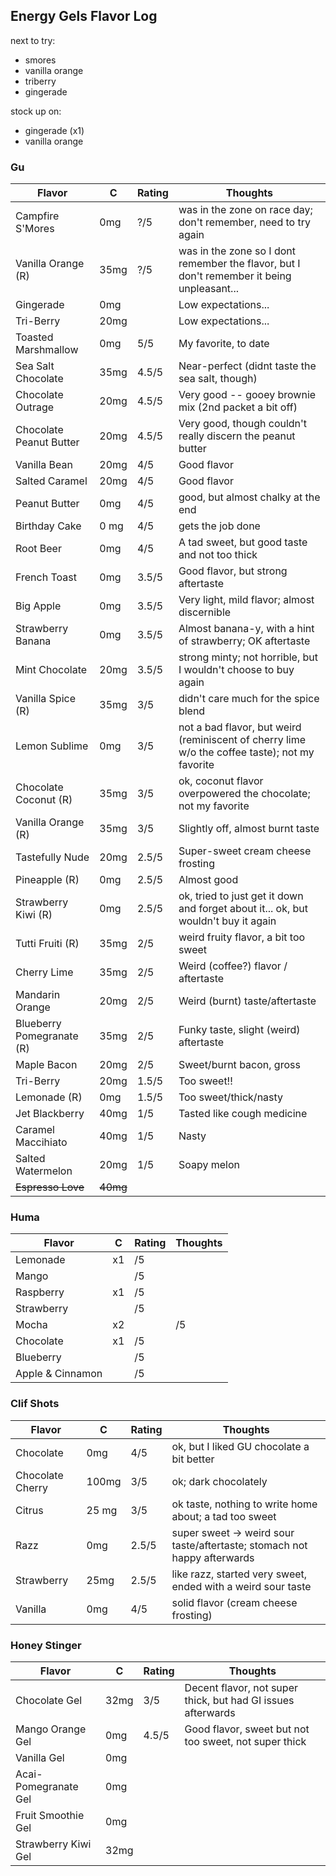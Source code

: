 
## Energy Gels Flavor Log

next to try:

* smores
* vanilla orange
* triberry
* gingerade

stock up on:

* gingerade (x1)
* vanilla orange

### Gu

| Flavor | C | Rating | Thoughts |
|--------|---|--------|----------|
| Campfire S'Mores | 0mg | ?/5 | was in the zone on race day; don't remember, need to try again |
| Vanilla Orange (R) | 35mg | ?/5 | was in the zone so I dont remember the flavor, but I don't remember it being unpleasant... 
| Gingerade | 0mg| | Low expectations... |
| Tri-Berry | 20mg | | Low expectations... |
| Toasted Marshmallow | 0mg | 5/5 | My favorite, to date | 
| Sea Salt Chocolate | 35mg | 4.5/5 | Near-perfect (didnt taste the sea salt, though) |
| Chocolate Outrage | 20mg | 4.5/5 | Very good -- gooey brownie mix (2nd packet a bit off) |
| Chocolate Peanut Butter | 20mg | 4.5/5 | Very good, though couldn't really discern the peanut butter |
| Vanilla Bean | 20mg | 4/5 | Good flavor |
| Salted Caramel | 20mg | 4/5 | Good flavor |
| Peanut Butter | 0mg | 4/5 | good, but almost chalky at the end |
| Birthday Cake | 0 mg | 4/5 | gets the job done | 
| Root Beer | 0mg | 4/5 | A tad sweet, but good taste and not too thick |
| French Toast | 0mg | 3.5/5 | Good flavor, but strong aftertaste |
| Big Apple | 0mg | 3.5/5 | Very light, mild flavor; almost discernible |
| Strawberry Banana | 0mg | 3.5/5 | Almost banana-y, with a hint of strawberry; OK aftertaste |
| Mint Chocolate | 20mg | 3.5/5 | strong minty; not horrible, but I wouldn't choose to buy again |
| Vanilla Spice (R) | 35mg | 3/5 | didn't care much for the spice blend |
| Lemon Sublime | 0mg | 3/5 | not a bad flavor, but weird (reminiscent of cherry lime w/o the coffee taste); not my favorite |
| Chocolate Coconut (R) | 35mg | 3/5 | ok, coconut flavor overpowered the chocolate; not my favorite |
| Vanilla Orange (R) | 35mg | 3/5 | Slightly off, almost burnt taste |
| Tastefully Nude | 20mg | 2.5/5 | Super-sweet cream cheese frosting |
| Pineapple (R) | 0mg | 2.5/5 | Almost good |
| Strawberry Kiwi (R) | 0mg | 2.5/5 | ok, tried to just get it down and forget about it... ok, but wouldn't buy it again |
| Tutti Fruiti (R) | 35mg | 2/5 | weird fruity flavor, a bit too sweet |
| Cherry Lime | 35mg | 2/5 | Weird (coffee?) flavor / aftertaste |
| Mandarin Orange | 20mg | 2/5 | Weird (burnt) taste/aftertaste |
| Blueberry Pomegranate (R) | 35mg | 2/5 | Funky taste, slight (weird) aftertaste |
| Maple Bacon | 20mg | 2/5 | Sweet/burnt bacon, gross |
| Tri-Berry | 20mg | 1.5/5 | Too sweet!! | 
| Lemonade (R) | 0mg | 1.5/5 | Too sweet/thick/nasty | 
| Jet Blackberry | 40mg | 1/5 | Tasted like cough medicine | 
| Caramel Maccihiato | 40mg | 1/5 | Nasty |
| Salted Watermelon | 20mg | 1/5 | Soapy melon |
| ~~Espresso Love~~ | ~~40mg~~ | | |

### Huma

| Flavor | C | Rating | Thoughts |
|--------|---|--------|----------|
| Lemonade | x1 | /5 | |
| Mango | | /5 | |
| Raspberry | x1 | /5 | |
| Strawberry | | /5 | |
| Mocha | x2 | | /5 |
| Chocolate | x1 | /5 | |
| Blueberry | | /5 | |
| Apple & Cinnamon | | /5 | |


### Clif Shots

| Flavor | C | Rating | Thoughts |
|--------|---|--------|----------|
| Chocolate | 0mg | 4/5 | ok, but I liked GU chocolate a bit better |
| Chocolate Cherry | 100mg | 3/5 | ok; dark chocolately |
| Citrus | 25 mg | 3/5 | ok taste, nothing to write home about; a tad too sweet |
| Razz | 0mg | 2.5/5 | super sweet -> weird sour taste/aftertaste; stomach not happy afterwards |
| Strawberry | 25mg | 2.5/5 | like razz, started very sweet, ended with a weird sour taste |
| Vanilla | 0mg | 4/5 | solid flavor (cream cheese frosting) |

### Honey Stinger

Flavor | C | Rating | Thoughts |
|------|---|--------|----------|
| Chocolate Gel | 32mg | 3/5 | Decent flavor, not super thick, but had GI issues afterwards |
| Mango Orange Gel | 0mg | 4.5/5 | Good flavor, sweet but not too sweet, not super thick |
| Vanilla Gel | 0mg | | |
| Acai-Pomegranate Gel | 0mg | | |
| Fruit Smoothie Gel | 0mg | | |
| Strawberry Kiwi Gel | 32mg | | |
